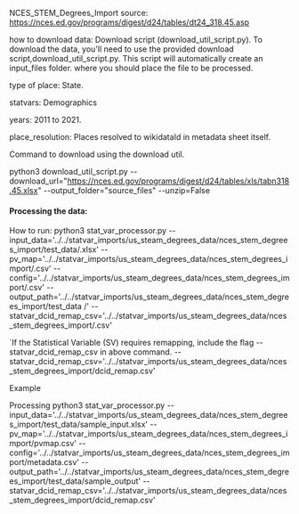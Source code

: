 NCES_STEM_Degrees_Import
source: https://nces.ed.gov/programs/digest/d24/tables/dt24_318.45.asp

how to download data: Download script (download_util_script.py). To download the data, you'll need to use the provided download script,download_util_script.py. This script will automatically create an input_files folder. where you should place the file to be processed. 

type of place: State.

statvars: Demographics

years: 2011 to 2021.

place_resolution: Places resolved to wikidataId in metadata sheet itself.


Command to download using the download util.

python3 download_util_script.py --download_url="https://nces.ed.gov/programs/digest/d24/tables/xls/tabn318.45.xlsx" --output_folder="source_files" --unzip=False


#### Processing the data:


How to run:
python3 stat_var_processor.py  --input_data='../../statvar_imports/us_steam_degrees_data/nces_stem_degrees_import/test_data/<filename>.xlsx' --pv_map='../../statvar_imports/us_steam_degrees_data/nces_stem_degrees_import/<filename>.csv' --config='../../statvar_imports/us_steam_degrees_data/nces_stem_degrees_import/<filename>.csv' --output_path='../../statvar_imports/us_steam_degrees_data/nces_stem_degrees_import/test_data /<filename>' --statvar_dcid_remap_csv='../../statvar_imports/us_steam_degrees_data/nces_stem_degrees_import/<filename>.csv'


`If the Statistical Variable (SV) requires remapping, include the flag --statvar_dcid_remap_csv in above command.
--statvar_dcid_remap_csv='../../statvar_imports/us_steam_degrees_data/nces_stem_degrees_import/dcid_remap.csv'

Example

Processing
python3 stat_var_processor.py --input_data='../../statvar_imports/us_steam_degrees_data/nces_stem_degrees_import/test_data/sample_input.xlsx' --pv_map='../../statvar_imports/us_steam_degrees_data/nces_stem_degrees_import/pvmap.csv' --config='../../statvar_imports/us_steam_degrees_data/nces_stem_degrees_import/metadata.csv' --output_path='../../statvar_imports/us_steam_degrees_data/nces_stem_degrees_import/test_data/sample_output' --statvar_dcid_remap_csv='../../statvar_imports/us_steam_degrees_data/nces_stem_degrees_import/dcid_remap.csv'



